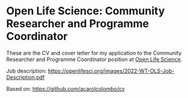 # Open Life Science: Community Researcher and Programme Coordinator 

These are the CV and cover letter for my application to the Community Researcher and Programme Coordinator position at [Open Life Science](https://openlifesci.org/).

Job description: https://openlifesci.org/images/2022-WT-OLS-Job-Description.pdf

Based on: https://github.com/acarolcolombo/cv 

